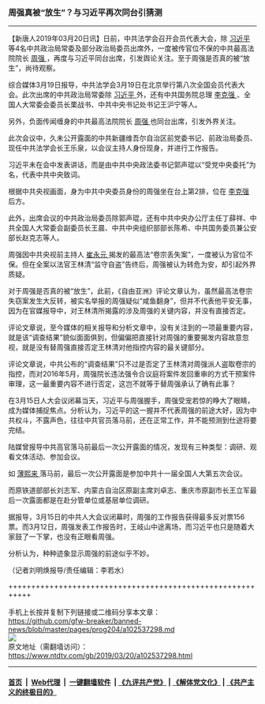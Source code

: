 ### 周强真被“放生”？与习近平再次同台引猜测
------------------------

<div class="post_content" itemprop="articleBody">
 <p>
  【新唐人2019年03月20日讯】日前，中共法学会召开会员代表大会，除
  <a href="https://www.ntdtv.com/gb/习近平.htm">
   习近平
  </a>
  等4名中共政治局常委及部分政治局委员出席外，一度被传官位不保的中共最高法院院长
  <a href="https://www.ntdtv.com/gb/周强.htm">
   周强
  </a>
  ，再度与习近平同台出席，引发舆论关注。至于周强是否真的被“放生”，尚待观察。
 </p>
 <p>
  综合媒体3月19日报导，中共法学会3月19日在北京举行第八次全国会员代表大会。此次出席的中共政治局常委除
  <a href="https://www.ntdtv.com/gb/习近平.htm">
   习近平
  </a>
  外，还有中共国务院总理
  <a href="https://www.ntdtv.com/gb/李克强.htm">
   李克强
  </a>
  、全国人大常委会委员长栗战书、中共中央书记处书记王沪宁等人。
 </p>
 <p>
  另外，负面传闻缠身的中共最高法院院长
  <a href="https://www.ntdtv.com/gb/周强.htm">
   周强
  </a>
  也同台出席，引发外界关注。
 </p>
 <p>
  此次会议中，久未公开露面的中共新疆维吾尔自治区前党委书记、前政治局委员、现任中共法学会长王乐泉，以会议主持人身份现身，并进行工作报告。
 </p>
 <p>
  习近平未在会中发表讲话，而是由中共中央政法委书记郭声琨以“受党中央委托”为名，代表中共中央致词。
 </p>
 <p>
  根据中共央视画面，身为中共中央委员身份的周强坐在台上第2排，位在
  <a href="https://www.ntdtv.com/gb/李克强.htm">
   李克强
  </a>
  后方。
 </p>
 <p>
  此外，出席会议的中共政治局委员除郭声琨，还有中共中央办公厅主任丁薛祥、中共全国人大常委会副委员长王晨、中共中央组织部部长陈希、中共国务委员兼公安部长赵克志等人。
 </p>
 <p>
  周强因中共央视前主持人
  <a href="https://www.ntdtv.com/gb/崔永元.htm">
   崔永元
  </a>
  揭发的最高法“卷宗丢失案”，一度被认为官位不保。但在全案以法官王林清“监守自盗”告终后，周强被认为转危为安，却引起外界质疑。
 </p>
 <p>
  对于周强是否真的被“放生”，此前，《自由亚洲》评论文章认为，虽然最高法卷宗失窃案发生大反转，被实名举报的周强疑似“咸鱼翻身”，但并不代表他平安无事，因为在官媒报导中，对王林清所揭露的涉及周强的关键内容，并没有直接否定。
 </p>
 <p>
  评论文章说，至今媒体的相关报导和分析文章中，没有关注到的一项最重要内容，就是该“调查结果”貌似面面俱到，但偏偏把直接针对周强的重要揭发内容故意忽视，就是没有替周强直接否定王林清对他指控内容的最关键部分。
 </p>
 <p>
  评论文章说，中共公布的“调查结果”只不过是否定了王林清对周强派人盗取卷宗的指控，而对2016年5月，周强院长违法强令合议庭将案件发回重审的方式干预案件审理，这一最重要内容不进行否定，这岂不就等于替周强承认了确有此事？
 </p>
 <p>
  在3月15日人大会议闭幕当天，习近平与周强握手，周强受宠若惊的睁大了眼睛，成为媒体捕捉焦点。分析认为，习近平的这一握并不代表周强的前途大好，因为中共权斗，不露声色，往往中共官员落马前，还在正常工作，并不能预测到仕途将要完结。
 </p>
 <p>
  陆媒曾报导中共高官落马前最后一次公开露面的情况，发现有三种类型：调研、观看文体活动、参加会议。
 </p>
 <p>
  如
  <a href="https://www.ntdtv.com/gb/薄熙来.htm">
   薄熙来
  </a>
  落马前，最后一次公开露面是参加中共十一届全国人大第五次会议。
 </p>
 <p>
  而原铁道部部长刘志军、内蒙古自治区原副主席刘卓志、重庆市原副市长王立军最后一次露面都是在赴分管单位或基层单位调研。
 </p>
 <p>
  据报导，3月15日的中共人大会议闭幕时，周强的工作报告获得最多反对票156票。而3月12日，周强发表工作报告时，王岐山中途离场，而习近平也只是随着大家鼓了一下掌，也没有正眼看周强。
 </p>
 <p>
  分析认为，种种迹象显示周强的前途似乎不妙。
 </p>
 <p>
  （记者刘明焕报导/责任编辑：李若水）
 </p>
 <div class="single_ad">
 </div>
</div>

+++++++++++++++++++++++++++++++++++++++++++++++++++++++++++<br/><br/>
手机上长按并复制下列链接或二维码分享本文章：<br/>
https://github.com/gfw-breaker/banned-news/blob/master/pages/prog204/a102537298.md <br/>
<a href='https://github.com/gfw-breaker/banned-news/blob/master/pages/prog204/a102537298.md'><img src='https://github.com/gfw-breaker/banned-news/blob/master/pages/prog204/a102537298.md.png'/></a> <br/>
原文地址（需翻墙访问）：https://www.ntdtv.com/gb/2019/03/20/a102537298.html


------------------------
#### [首页](https://github.com/gfw-breaker/banned-news/blob/master/README.md) &nbsp;|&nbsp; [Web代理](https://github.com/labour-camp/helloworld) &nbsp;|&nbsp; [一键翻墙软件](https://github.com/gfw-breaker/nogfw/blob/master/README.md) &nbsp;| [《九评共产党》](https://github.com/gfw-breaker/9ping.md/blob/master/README.md#九评之一评共产党是什么) | [《解体党文化》](https://github.com/gfw-breaker/jtdwh.md/blob/master/README.md) | [《共产主义的终极目的》](https://github.com/gfw-breaker/gczydzjmd.md/blob/master/README.md)

